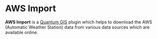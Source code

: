 # AWS Import
__AWS Import__ is a [Quantum GIS](https://github.com/qgis/Quantum-GIS "QGIS Source") plugin which helps to download the AWS (Automatic Weather Station) data from various data sources which are available online.

